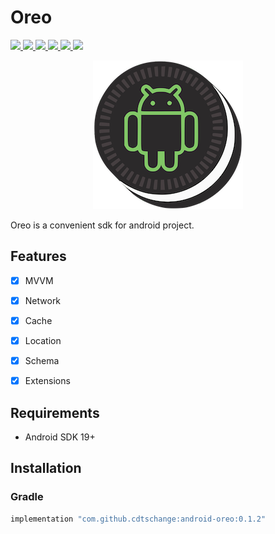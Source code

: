 # Oreo

<p align="left">
    <a href="">
        <img src="http://img.shields.io/badge/Android Studio-3.3.1-blue.svg" />
    </a>
    <a href="">
        <img src="http://img.shields.io/badge/Kotlin-1.3.21-blue.svg" />
    </a>
    <a href="https://android-arsenal.com/api?level=19">
        <img src="https://img.shields.io/badge/API-19%2B-brightgreen.svg" />
    </a>
    <a href="https://jitpack.io/#cdtschange/android-oreo">
        <img src="https://jitpack.io/v/cdtschange/android-oreo.svg" />
    </a>
    <a href="https://travis-ci.org/cdtschange/android-oreo">
        <img src="https://travis-ci.org/cdtschange/android-oreo.svg?branch=master" />
    </a>
    <a href="https://codecov.io/gh/cdtschange/android-oreo">
        <img src="https://codecov.io/gh/cdtschange/android-oreo/branch/master/graph/badge.svg" />
    </a>
</p>
<p align="center">
    <img src="/images/logo.png" alt="Oreo" title="Oreo" width="240"/>
</p>

Oreo is a convenient sdk for android project.

## Features

- [x] MVVM
- [x] Network
- [x] Cache
- [x] Location
- [x] Schema
- [x] Extensions


## Requirements

- Android SDK 19+

## Installation

### Gradle
```ruby
implementation "com.github.cdtschange:android-oreo:0.1.2"
```
